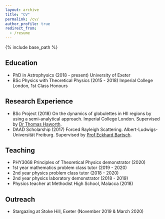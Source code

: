 ```yaml
---
layout: archive
title: "CV"
permalink: /cv/
author_profile: true
redirect_from:
  - /resume
---
```


{% include base_path %}

## Education
* PhD in Astrophysics (2018 - present) University of Exeter
* BSc Physics with Theoretical Physics (2015 - 2018) Imperial College London, 1st Class Honours

## Research Experience
* BSc Project (2018) On the dynamics of globulettes in HII regions by using a semi-analytical approach. Imperial College London. Supervised by [Dr Thomas Haworth](https://www.qmul.ac.uk/spa/people/academics/profiles/haworth-thomas.html).
* DAAD Scholarship (2017) Forced Rayleigh Scattering. Albert-Ludwigs-Universität Freiburg. Supervised by [Prof Eckhard Bartsch](https://www.colloids.uni-freiburg.de/Bartsch). 
  
## Teaching 
* PHY3068 Principles of Theoretical Physics demonstrator (2020)
* 1st year mathematics problem class tutor (2019 - 2020)
* 2nd year physics problem class tutor (2018 - 2020)
* 2nd year physics laboratory demonstrator (2018 - 2019)
* Physics teacher at Methodist High School, Malacca (2018)

## Outreach 
* Stargazing at Stoke Hill, Exeter (November 2019 & March 2020)




